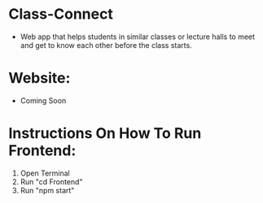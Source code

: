 # Class-Connect
* Web app that helps students in similar classes or lecture halls to meet and get to know each other before the class starts.

# Website:
* Coming Soon

# Instructions On How To Run Frontend:
1. Open Terminal
2. Run "cd Frontend"
3. Run "npm start"